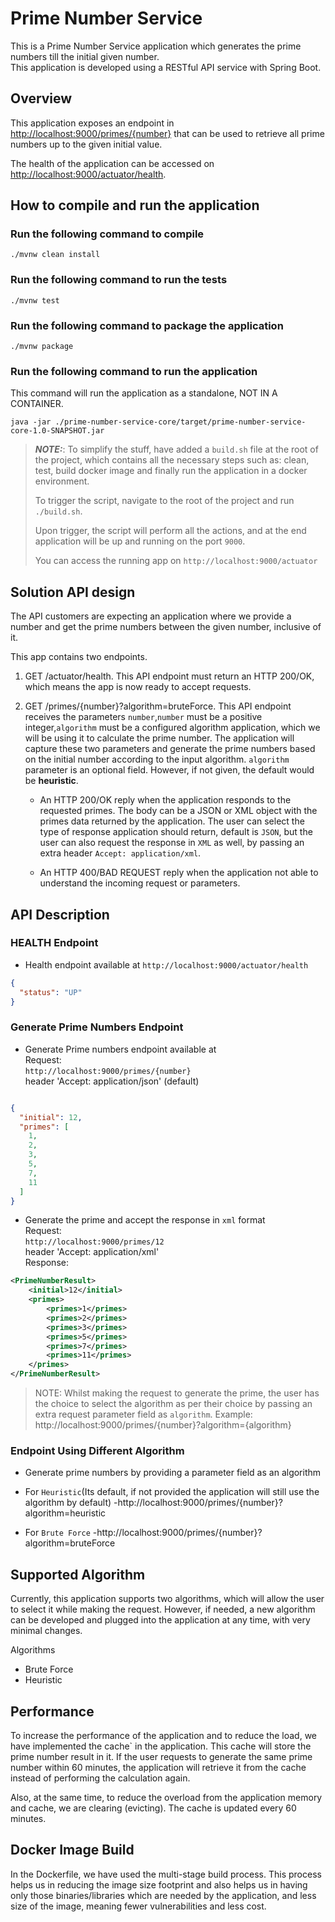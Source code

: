 # Prime Number Service

This is a Prime Number Service application which generates the prime numbers till the initial given number.  
This application is developed using a RESTful API service with Spring Boot.

## Overview

This application exposes an endpoint in <http://localhost:9000/primes/{number}> that can be used to retrieve all prime numbers up
to the given initial value.

The health of the application can be accessed on <http://localhost:9000/actuator/health>.

## How to compile and run the application

### Run the following command to compile

`./mvnw clean install`

### Run the following command to run the tests

`./mvnw test`

### Run the following command to package the application

`./mvnw package`

### Run the following command to run the application
This command will run the application as a standalone, NOT IN A CONTAINER.

`java -jar ./prime-number-service-core/target/prime-number-service-core-1.0-SNAPSHOT.jar`

> **_NOTE:_**: To simplify the stuff, have added a `build.sh` file at the root of the project, which contains all the
> necessary steps such as: clean, test, build docker image and finally run the application in a docker environment.
>
> To trigger the script, navigate to the root of the project and run `./build.sh`.
>
> Upon trigger, the script will perform all the actions, and at the end application will be up and running on the port
`9000`.
>
> You can access the running app on `http://localhost:9000/actuator`

## Solution API design

The API customers are expecting an application where we provide a number and get the prime numbers between the given number, inclusive of it.

This app contains two endpoints.

1. GET /actuator/health. This API endpoint must return an HTTP 200/OK, which means the app is now ready to accept requests.


2. GET /primes/{number}?algorithm=bruteForce. This API endpoint receives the parameters `number`,`number` must be a
   positive integer,`algorithm` must be a configured algorithm application, which we will be using it to calculate the prime
   number.
   The application will capture these two parameters and generate the prime numbers based on the initial number  according to the input algorithm.
   `algorithm` parameter is an optional field. However, if not given, the default would be **heuristic**.
    - An HTTP 200/OK reply when the application responds to the requested primes. The body can be a JSON or XML object
      with the primes data returned by the application. The user can select the type of response application should return,
      default is `JSON`, but the user can also request the response in `XML` as well, by passing an extra header
      `Accept: application/xml`.
   
    - An HTTP 400/BAD REQUEST reply when the application not able to understand the incoming request or parameters.

## API Description

### HEALTH Endpoint

- Health endpoint available at `http://localhost:9000/actuator/health`

```json
{
  "status": "UP"
}
```

### Generate Prime Numbers Endpoint
- Generate Prime numbers endpoint available at  
  Request:  
  `http://localhost:9000/primes/{number}`  
  header 'Accept: application/json' (default)  

```json

{
  "initial": 12,
  "primes": [
    1,
    2,
    3,
    5,
    7,
    11
  ]
}
```

- Generate the prime and accept the response in `xml` format  
  Request:  
  `http://localhost:9000/primes/12`  
  header 'Accept: application/xml'  
  Response:

```xml
<PrimeNumberResult>
    <initial>12</initial>
    <primes>
        <primes>1</primes>
        <primes>2</primes>
        <primes>3</primes>
        <primes>5</primes>
        <primes>7</primes>
        <primes>11</primes>
    </primes>
</PrimeNumberResult> 
```

> NOTE: Whilst making the request to generate the prime, the user has the choice to select the algorithm as per their choice
> by passing an extra request parameter field as `algorithm`.
> Example: http://localhost:9000/primes/{number}?algorithm={algorithm}

### Endpoint Using Different Algorithm

- Generate prime numbers by providing a parameter field as an algorithm

- For `Heuristic`(Its default, if not provided the application will still use the algorithm by default) -http://localhost:9000/primes/{number}?algorithm=heuristic
- For `Brute Force` -http://localhost:9000/primes/{number}?algorithm=bruteForce

## Supported Algorithm

Currently, this application supports two algorithms, which will allow the user to select it while making the request.
However, if needed, a new algorithm can be developed and plugged into the application at any time, with very minimal
changes. 

Algorithms

- Brute Force
- Heuristic

## Performance

To increase the performance of the application and to reduce the load, we have implemented the cache` in the
application. This cache will store the
prime number result in it. If the user requests to generate the same prime number within 60 minutes, the application
will retrieve it from the cache instead of performing the calculation again.

Also, at the same time, to reduce the overload from the application memory and cache, we are clearing (evicting).
The cache is updated every 60 minutes.

## Docker Image Build

In the Dockerfile, we have used the multi-stage build process. This process helps us in reducing the image size footprint
and also helps
us in having only those binaries/libraries which are needed by the application,
and less size of the image, meaning fewer vulnerabilities and less cost.

